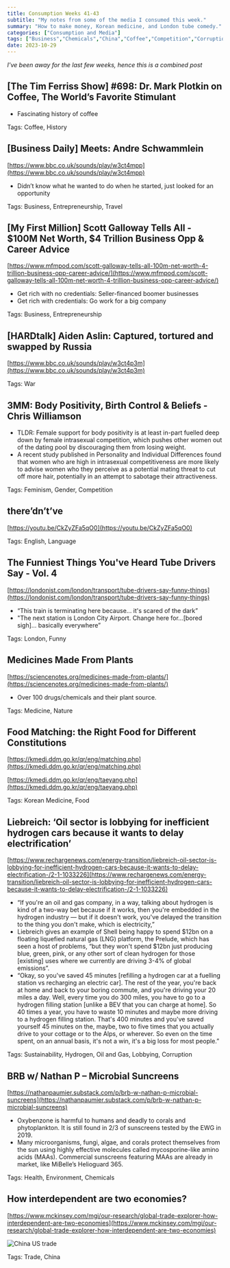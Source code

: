 ```yaml
---
title: Consumption Weeks 41-43
subtitle: "My notes from some of the media I consumed this week."
summary: "How to make money, Korean medicine, and London tube comedy."
categories: ["Consumption and Media"]
tags: ["Business","Chemicals","China","Coffee","Competition","Corruption","English","Entrepreneurship","Environment","Feminism","Food","Funny","Gender","Health","History","Hydrogen","Korean Medicine","Language","Lobbying","London","Medicine","Nature","Oil and Gas","Sustainability","Trade","Travel","War"]
date: 2023-10-29
---
```

_I've been away for the last few weeks, hence this is a combined post_

## [The Tim Ferriss Show] #698: Dr. Mark Plotkin on Coffee, The World’s Favorite Stimulant

- Fascinating history of coffee

Tags: Coffee, History

## [Business Daily] Meets: Andre Schwammlein

[https://www.bbc.co.uk/sounds/play/w3ct4mpp](https://www.bbc.co.uk/sounds/play/w3ct4mpp)

- Didn’t know what he wanted to do when he started, just looked for an opportunity

Tags: Business, Entrepreneurship, Travel

## [My First Million] Scott Galloway Tells All - $100M Net Worth, $4 Trillion Business Opp & Career Advice

[https://www.mfmpod.com/scott-galloway-tells-all-100m-net-worth-4-trillion-business-opp-career-advice/](https://www.mfmpod.com/scott-galloway-tells-all-100m-net-worth-4-trillion-business-opp-career-advice/)

- Get rich with no credentials: Seller-financed boomer businesses
- Get rich with credentials: Go work for a big company

Tags: Business, Entrepreneurship

## [HARDtalk] Aiden Aslin: Captured, tortured and swapped by Russia

[https://www.bbc.co.uk/sounds/play/w3ct4p3m](https://www.bbc.co.uk/sounds/play/w3ct4p3m)

Tags: War

## 3MM: Body Positivity, Birth Control & Beliefs - Chris Williamson

- TLDR: Female support for body positivity is at least in-part fuelled deep down by female intrasexual competition, which pushes other women out of the dating pool by discouraging them from losing weight.
- A recent study published in Personality and Individual Differences found that women who are high in intrasexual competitiveness are more likely to advise women who they perceive as a potential mating threat to cut off more hair, potentially in an attempt to sabotage their attractiveness.

Tags: Feminism, Gender, Competition

## there’dn’t’ve

[https://youtu.be/CkZyZFa5qO0](https://youtu.be/CkZyZFa5qO0)

Tags: English, Language

## The Funniest Things You've Heard Tube Drivers Say - Vol. 4

[https://londonist.com/london/transport/tube-drivers-say-funny-things](https://londonist.com/london/transport/tube-drivers-say-funny-things)

- “This train is terminating here because... it's scared of the dark”
- "The next station is London City Airport. Change here for…[bored sigh]… basically everywhere”

Tags: London, Funny

## Medicines Made From Plants

[https://sciencenotes.org/medicines-made-from-plants/](https://sciencenotes.org/medicines-made-from-plants/)

- Over 100 drugs/chemicals and their plant source.

Tags: Medicine, Nature

## Food Matching: the Right Food for Different Constitutions

[https://kmedi.ddm.go.kr/qr/eng/matching.php](https://kmedi.ddm.go.kr/qr/eng/matching.php)

[https://kmedi.ddm.go.kr/qr/eng/taeyang.php](https://kmedi.ddm.go.kr/qr/eng/taeyang.php)

Tags: Korean Medicine, Food

## Liebreich: ‘Oil sector is lobbying for inefficient hydrogen cars because it wants to delay electrification’

[https://www.rechargenews.com/energy-transition/liebreich-oil-sector-is-lobbying-for-inefficient-hydrogen-cars-because-it-wants-to-delay-electrification-/2-1-1033226](https://www.rechargenews.com/energy-transition/liebreich-oil-sector-is-lobbying-for-inefficient-hydrogen-cars-because-it-wants-to-delay-electrification-/2-1-1033226)

- “If you're an oil and gas company, in a way, talking about hydrogen is kind of a two-way bet because if it works, then you're embedded in the hydrogen industry — but if it doesn't work, you've delayed the transition to the thing you don't make, which is electricity,”
- Liebreich gives an example of Shell being happy to spend $12bn on a floating liquefied natural gas (LNG) platform, the Prelude, which has seen a host of problems, “but they won't spend $12bn just producing blue, green, pink, or any other sort of clean hydrogen for those [existing] uses where we currently are driving 3-4% of global emissions”.
- “Okay, so you've saved 45 minutes [refilling a hydrogen car at a fuelling station vs recharging an electric car]. The rest of the year, you're back at home and back to your boring commute, and you're driving your 20 miles a day. Well, every time you do 300 miles, you have to go to a hydrogen filling station [unlike a BEV that you can charge at home]. So 40 times a year, you have to waste 10 minutes and maybe more driving to a hydrogen filling station. That's 400 minutes and you've saved yourself 45 minutes on the, maybe, two to five times that you actually drive to your cottage or to the Alps, or wherever. So even on the time spent, on an annual basis, it's not a win, it's a big loss for most people.”

Tags: Sustainability, Hydrogen, Oil and Gas, Lobbying, Corruption

## BRB w/ Nathan P – Microbial Suncreens

[https://nathanpaumier.substack.com/p/brb-w-nathan-p-microbial-suncreens](https://nathanpaumier.substack.com/p/brb-w-nathan-p-microbial-suncreens)

- Oxybenzone is harmful to humans and deadly to corals and phytoplankton. It is still found in 2/3 of sunscreens tested by the EWG in 2019.
- Many microorganisms, fungi, algae, and corals protect themselves from the sun using highly effective molecules called mycosporine-like amino acids (MAAs). Commercial sunscreens featuring MAAs are already in market, like MiBelle’s Helioguard 365.

Tags: Health, Environment, Chemicals

## How interdependent are two economies?

[https://www.mckinsey.com/mgi/our-research/global-trade-explorer-how-interdependent-are-two-economies](https://www.mckinsey.com/mgi/our-research/global-trade-explorer-how-interdependent-are-two-economies)

![China US trade](/images/sections/consumption-and-media/weeks41-43.png)

Tags: Trade, China